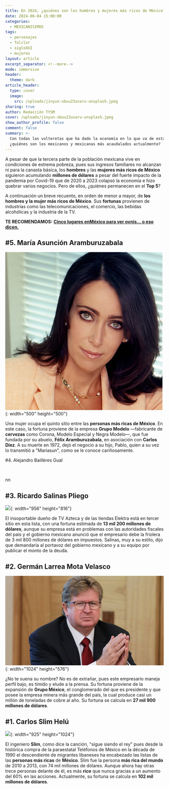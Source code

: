 ```yaml
---
title: En 2024, ¿quiénes son los hombres y mujeres más ricos de México?
date: 2024-06-04 15:00:00
categories:
  - MEXICANISIMOS
tags:
  - personajes
  - folclor
  - sigloXXI
  - mujeres
layout: article
excerpt_separator: <!--more-->
mode: immersive
header:
  theme: dark
article_header:
  type: cover
  image:
    src: /uploads/jinyun-xbuu23uxaru-unsplash.jpeg
sharing: true
author: Redacción TYSM
cover: /uploads/jinyun-xbuu23uxaru-unsplash.jpeg
show_author_profile: false
comment: false
summary: >-
  Con todas las volteretas que ha dado la economía en lo que va de esta décadas,
  ¿quiénes son los mexicanos y mexicanas más acaudalados actualmente?
---
```

A pesar de que la tercera parte de la población mexicana vive en condiciones de extrema pobreza, pues sus ingresos familiares no alcanzan ni para la canasta básica, los **hombres** y las **mujeres más ricos de México** siguieron acumulando **millones de dólares** a pesar del fuerte impacto de la pandemia por Covid-19 que de 2020 a 2023 colapsó la economía e hizo quebrar varios negocios. Pero de ellos, ¿quiénes permanecen en el **Top 5**?

A continuación un breve recuento, en orden de menor a mayor, de **los hombres y la mujer más ricos de México**. Sus **fortunas** provienen de industrias como las telecomunicaciones, el comercio, las bebidas alcohólicas y la industria de la TV.

**TE RECOMENDAMOS:** [**Cinco lugares enMéxico para ver ovnis… o eso dicen.**](https://blog.tonoysumariachi.com/mexicanisimos/2023/11/22/cinco-lugares-en-m%C3%A9xico-para-ver-ovnis-o-eso-dicen.html)

## \#5. María Asunción Aramburuzabala

![](/uploads/maria-asuncion-aramburuzabala-larregui.jpeg){: width="500" height="500"}

Una mujer ocupa el quinto sitio entre las **personas más ricas de México**. En este caso, la fortuna proviene de la empresa **Grupo Modelo** —fabricante de **cervezas** como Corona, Modelo Especial y Negra Modelo—, que fue fundada por su abuelo, **Félix Aramburuzabala**, en asociación con **Carlos Díez**. A su muerte en 1972, dejó el negocio a su hijo, Pablo, quien a su vez lo transmitió a "Mariasun", como se le conoce cariñosamente.

\#4. Alejandro Baillères Gual

&nbsp;

nn

## \#3. Ricardo Salinas Pliego

![](https://upload.wikimedia.org/wikipedia/commons/3/32/Ricardo_Salinas_Pliego_2020-1.jpg){: width="956" height="816"}

El insoportable dueño de TV Azteca y de las tiendas Elektra está en tercer sitio en esta lista, con una fortuna estimada de **13 mil 200 millones de dólares**, aunque su empresa está en problemas con las autoridades fiscales del país y el gobierno mexicano anunció que el empresario debe la friolera de 3 mil 800 millones de dólares en impuestos. Salinas, muy a su estilo, dijo que demandaría al portavoz del gobierno mexicano y a su equipo por publicar el monto de la deuda.

## \#2. Germán Larrea Mota Velasco

![](/uploads/germanlarrea.jpeg){: width="1024" height="576"}

¿No te suena su nombre? No es de extrañar, pues este empresario maneja perfil bajo, es tímido y elude a la prensa. Su fortuna proviene de la expansión de **Grupo México**, el conglomerado del que es presidente y que posee la empresa minera más grande del país, la cual produce casi un millón de toneladas de cobre al año. Su fortuna se calcula en **27 mil 900 millones de dólares**.

## \#1. Carlos Slim Helú

![](https://upload.wikimedia.org/wikipedia/commons/thumb/f/fe/Carlos_Slim_%2841952787601%29.jpg/925px-Carlos_Slim_%2841952787601%29.jpg){: width="925" height="1024"}

El ingeniero **Slim**, como dice la canción, "sigue siendo el rey" pues desde la histórica compra de la paraestatal Teléfonos de México en la década de 1990 el descendiente de migrantes libaneses ha encabezado las listas de las **personas más ricas** de **México**. Slim fue la persona **más rica del mundo** de 2010 a 2013, con 74 mil millones de dólares. Aunque ahora hay otras trece personas delante de él, es más **rico** que nunca gracias a un aumento del 60% en las acciones. Actualmente, su fortuna se calcula en **102 mil millones de dólares**.

&nbsp;
